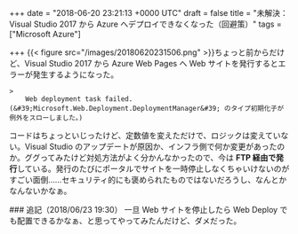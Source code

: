
+++
date = "2018-06-20 23:21:13 +0000 UTC"
draft = false
title = "未解決：Visual Studio 2017 から Azure へデプロイできなくなった（回避策）"
tags = ["Microsoft Azure"]

+++
{{< figure src="/images/20180620231506.png"  >}}ちょっと前からだけど、Visual Studio 2017 から Azure Web Pages へ Web サイトを発行するとエラーが発生するようになった。

    >
        Web deployment task failed. (&#39;Microsoft.Web.Deployment.DeploymentManager&#39; のタイプ初期化子が例外をスローしました。)

    
コードはちょっといじったけど、定数値を変えただけで、ロジックは変えていない。Visual Studio のアップデートが原因か、インフラ側で何か変更があったのか。ググってみたけど対処方法がよく分かんなかったので、今は **FTP 経由で発行**している。発行のたびにポータルでサイトを一時停止しなくちゃいけないのがすごい面倒……セキュリティ的にも褒められたものではないだろうし、なんとかなんないかなぁ。

<div class="section">
    ### 追記（2018/06/23 19:30）
    一旦 Web サイトを停止したら Web Deploy でも配置できるかなぁ、と思ってやってみたんだけど、ダメだった。

</div>

